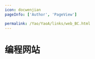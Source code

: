 ```yaml
---
icon: docwenjian
pageInfo: ['Author', 'PageView']

permalink: /Yao/YaoA/links/web_BC.html
---
```


# 编程网站
